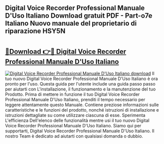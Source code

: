 ## Digital Voice Recorder Professional Manuale D'Uso Italiano Download gratuit PDF - Part-o7e Italiano Nuovo manuale del proprietario di riparazione HSY5N

# <h2><a href="http://dff1nt.blite.top/?on=Digital+Voice+Recorder+Professional+Manuale+D%27Uso+Italiano">🔗Download 👉🔴 Digital Voice Recorder Professional Manuale D'Uso Italiano</a></h2>

[![Digital Voice Recorder Professional Manuale D'Uso Italiano download](https://i.imgur.com/lujVjoI.png)](http://dff1nt.blite.top/?on=Digital+Voice+Recorder+Professional+Manuale+D%27Uso+Italiano)
Il tuo nuovo Digital Voice Recorder Professional Manuale D'Uso Italiano è ora pronto per l'uso. Questa guida per l'utente include una guida passo passo per aiutarti con L'installazione, il funzionamento e la manutenzione del tuo Prodotto. Prima di mettere in funzione il tuo Digital Voice Recorder Professional Manuale D'Uso Italiano, prenditi il tempo necessario per leggere attentamente questo Manuale. Contiene preziose informazioni sulle caratteristiche e le funzioni del prodotto, nonché istruzioni di installazione e istruzioni dettagliate su come utilizzare ciascuna di esse. Sperimenta L'efficienza Dell'elenco delle funzionalità mentre usi il tuo nuovo Digital Voice Recorder Professional Manuale D'Uso Italiano. Siamo qui per supportarti, Digital Voice Recorder Professional Manuale D'Uso Italiano. Il nostro Team è dedicato ad aiutarti con qualsiasi domanda o dubbio.
